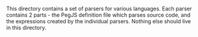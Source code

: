 This directory contains a set of parsers for various languages. Each
parser contains 2 parts - the PegJS definition file which parses source code,
and the expressions created by the individual parsers. Nothing else should live
in this directory.